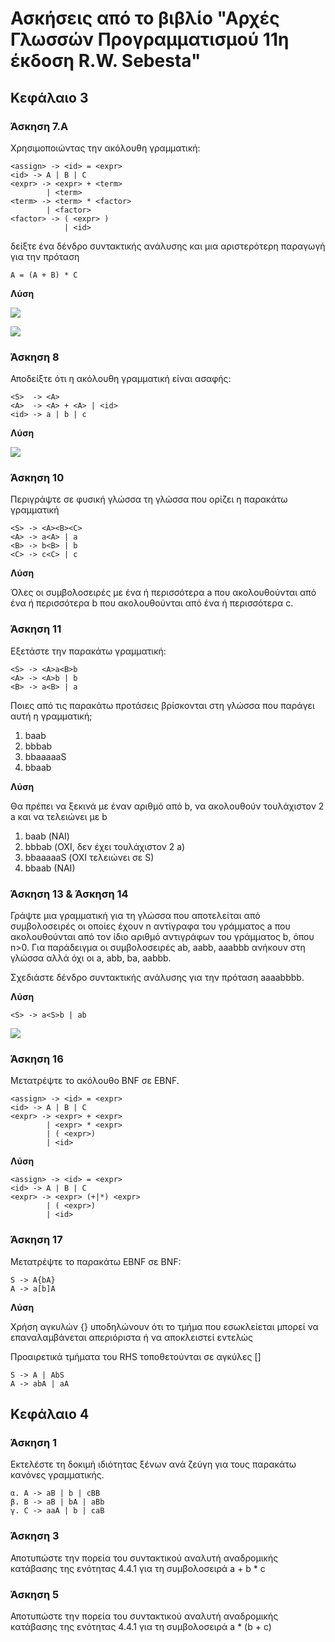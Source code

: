 # Ασκήσεις από το βιβλίο "Αρχές Γλωσσών Προγραμματισμού 11η έκδοση R.W. Sebesta"

## Κεφάλαιο 3

### Άσκηση 7.Α

Χρησιμοποιώντας την ακόλουθη γραμματική:

```
<assign> -> <id> = <expr>
<id> -> A | B | C
<expr> -> <expr> + <term>
        | <term>
<term> -> <term> * <factor>
        | <factor>
<factor> -> ( <expr> )
            | <id>
```

δείξτε ένα δένδρο συντακτικής ανάλυσης και μια αριστερότερη παραγωγή για την πρόταση

```
A = (A + B) * C
```

**Λύση**

![](./../resources/ΚΕΦΑΛΑΙΟ3_ΑΣΚΗΣΗ7Α_2.png)

![](./../resources/ΚΕΦΑΛΑΙΟ3_ΑΣΚΗΣΗ7Α_1.png)

### Άσκηση 8

Αποδείξτε ότι η ακόλουθη γραμματική είναι ασαφής:

```
<S>  -> <A>
<A>  -> <A> + <A> | <id>
<id> -> a | b | c
```

**Λύση**

![](./../resources/ΚΕΦΑΛΑΙΟ3_ΑΣΚΗΣΗ8.png)


### Άσκηση 10

Περιγράψτε σε φυσική γλώσσα τη γλώσσα που ορίζει η παρακάτω γραμματική

```
<S> -> <A><B><C>
<A> -> a<A> | a
<B> -> b<B> | b
<C> -> c<C> | c
```

**Λύση**

Όλες οι συμβολοσειρές με ένα ή περισσότερα a που ακολουθούνται από ένα ή περισσότερα b που ακολουθούνται από ένα ή περισσότερα c.

### Άσκηση 11

Εξετάστε την παρακάτω γραμματική:

```
<S> -> <A>a<B>b
<A> -> <A>b | b
<B> -> a<B> | a
```

Ποιες από τις παρακάτω προτάσεις βρίσκονται στη γλώσσα που παράγει αυτή η γραμματική;

1. baab
2. bbbab
3. bbaaaaaS
4. bbaab

**Λύση**

Θα πρέπει να ξεκινά με έναν αριθμό από b, να ακολουθούν τουλάχιστον 2 a και να τελειώνει με b

1. baab (ΝΑΙ)
2. bbbab (ΟΧΙ, δεν έχει τουλάχιστον 2 a)
3. bbaaaaaS (ΟΧΙ τελειώνει σε S)
4. bbaab (NAI)

### Άσκηση 13 & Άσκηση 14

Γράψτε μια γραμματική για τη γλώσσα που αποτελείται από συμβολοσειρές οι οποίες έχουν n αντίγραφα του γράμματος a που ακολουθούνται από τον ίδιο αριθμό αντιγράφων του γράμματος b, όπου n>0. Για παράδειγμα οι συμβολοσειρές ab, aabb, aaabbb ανήκουν στη γλώσσα αλλά όχι οι a, abb, ba, aabbb.

Σχεδιάστε δένδρο συντακτικής ανάλυσης για την πρόταση aaaabbbb.

**Λύση**

```
<S> -> a<S>b | ab
```

![](./../resources/ΚΕΦΑΛΑΙΟ3_ΑΣΚΗΣΗ14.png)



### Άσκηση 16

Μετατρέψτε το ακόλουθο BNF σε EBNF.

```
<assign> -> <id> = <expr>
<id> -> A | B | C
<expr> -> <expr> + <expr>
        | <expr> * <expr>
        | ( <expr>)
        | <id>
```

**Λύση**
```
<assign> -> <id> = <expr>
<id> -> A | B | C
<expr> -> <expr> (+|*) <expr>
        | ( <expr>)
        | <id>
```

### Άσκηση 17

Μετατρέψτε το παρακάτω EBNF σε BNF:

```
S -> A{bA}
A -> a[b]A
```

**Λύση**

Χρήση αγκυλών {} υποδηλώνουν ότι το τμήμα που εσωκλείεται μπορεί να επαναλαμβάνεται απεριόριστα ή να αποκλειστεί εντελώς

Προαιρετικά τμήματα του RHS τοποθετούνται σε αγκύλες []

```
S -> A | AbS
A -> abA | aA
```

## Κεφάλαιο 4

### Άσκηση 1

Εκτελέστε τη δοκιμή ιδιότητας ξένων ανά ζεύγη για τους παρακάτω κανόνες γραμματικής.

```
α. A -> aB | b | cBB
β. B -> aB | bA | aBb
γ. C -> aaA | b | caB
```

<!-- **Λύση**

a. FIRST(aB) = {a}, FIRST(b) = {b}, FIRST(cBB) = {c} άρα **ισχύει** η ιδιότητα ξένων ανά ζεύγη
β. FIRST(aB) = {a}, FIRST(bA) = {b}, FIRST(aBb) = {a} άρα **δεν ισχύει** η ιδιότητα ξένων ανά ζεύγη
γ. FIRST(aaA) = {a}, FIRST(b) = {b}, FIRST(caB) = {c} άρα **ισχύει** η ιδιότητα ξένων ανά ζεύγη -->



### Άσκηση 3

Αποτυπώστε την πορεία του συντακτικού αναλυτή αναδρομικής κατάβασης της ενότητας 4.4.1 για τη συμβολοσειρά a + b * c

<!-- **Λύση**

```
O lexer επιστρέφει a
Enter <expr>
        Enter <term>
                Enter <factor>
                        O lexer επιστρέφει +
                Exit <factor>
        Exit <term>
        O lexer επιστρέφει b
        Enter <term>
                Enter <factor>
                        O lexer επιστρέφει *
                Exit <factor>
                O lexer επιστρέφει c
                Enter <factor>
                        O lexer επιστρέφει EOF
                Exit <factor>
        Exit <term>
Exit <expr>
``` -->

### Άσκηση 5

Αποτυπώστε την πορεία του συντακτικού αναλυτή αναδρομικής κατάβασης της ενότητας 4.4.1 για τη συμβολοσειρά a * (b + c)

<!-- **Λύση**

```
O lexer επιστρέφει a
Enter <expr>
        Enter <term>
                Enter <factor>
                        O lexer επιστρέφει *
                Exit <factor>
        O lexer επιστρέφει (
                Enter <factor>
                O lexer επιστρέφει b
                        Enter <expr>
                                Enter <term>
                                        Enter <factor>
                                                O lexer επιστρέφει +
                                        Exit <factor>
                                Exit <term>
                                O lexer επιστρέφει c
                                Enter <term>
                                        Enter <factor>
                                                O lexer επιστρέφει )
                                        Exit <factor>
                                Exit <term>
                        Exit <expr>
                O lexer επιστρέφει EOF
                Exit <factor>
        Exit <term>
Exit <expr>
``` -->
